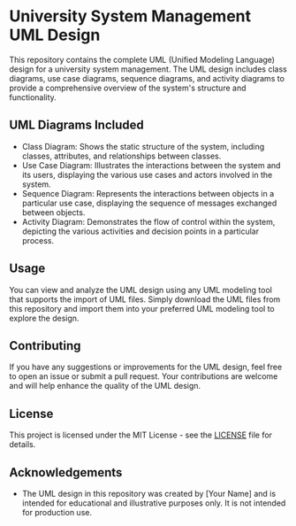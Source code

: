 # University System Management UML Design

This repository contains the complete UML (Unified Modeling Language) design for a university system management. The UML design includes class diagrams, use case diagrams, sequence diagrams, and activity diagrams to provide a comprehensive overview of the system's structure and functionality.

## UML Diagrams Included

- Class Diagram: Shows the static structure of the system, including classes, attributes, and relationships between classes.
- Use Case Diagram: Illustrates the interactions between the system and its users, displaying the various use cases and actors involved in the system.
- Sequence Diagram: Represents the interactions between objects in a particular use case, displaying the sequence of messages exchanged between objects.
- Activity Diagram: Demonstrates the flow of control within the system, depicting the various activities and decision points in a particular process.

## Usage

You can view and analyze the UML design using any UML modeling tool that supports the import of UML files. Simply download the UML files from this repository and import them into your preferred UML modeling tool to explore the design.

## Contributing

If you have any suggestions or improvements for the UML design, feel free to open an issue or submit a pull request. Your contributions are welcome and will help enhance the quality of the UML design.

## License

This project is licensed under the MIT License - see the [LICENSE](LICENSE) file for details.

## Acknowledgements

- The UML design in this repository was created by [Your Name] and is intended for educational and illustrative purposes only. It is not intended for production use.
